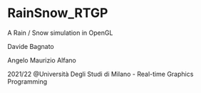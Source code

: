 # RainSnow_RTGP
 A Rain / Snow simulation in OpenGL

 Davide Bagnato
 
 Angelo Maurizio Alfano
 
 2021/22 @Università Degli Studi di Milano - Real-time Graphics Programming
